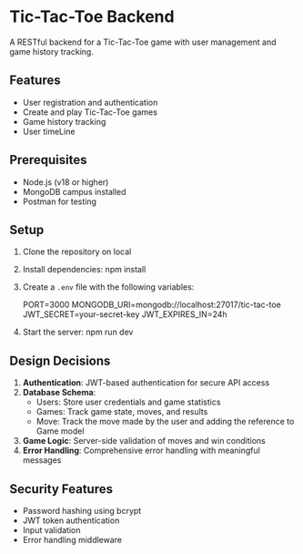 # Tic-Tac-Toe Backend

A RESTful backend for a Tic-Tac-Toe game with user management and game history tracking.

## Features

- User registration and authentication
- Create and play Tic-Tac-Toe games
- Game history tracking
- User timeLine

## Prerequisites

- Node.js (v18 or higher)
- MongoDB campus installed
- Postman for testing

## Setup

1. Clone the repository on local
2. Install dependencies: npm install

3. Create a `.env` file with the following variables:

   PORT=3000
   MONGODB_URI=mongodb://localhost:27017/tic-tac-toe
   JWT_SECRET=your-secret-key
   JWT_EXPIRES_IN=24h

4. Start the server: npm run dev


## Design Decisions

1. **Authentication**: JWT-based authentication for secure API access
2. **Database Schema**:
   - Users: Store user credentials and game statistics
   - Games: Track game state, moves, and results
   - Move: Track the move made by the user and adding the reference to Game model
3. **Game Logic**: Server-side validation of moves and win conditions
4. **Error Handling**: Comprehensive error handling with meaningful messages

## Security Features

- Password hashing using bcrypt
- JWT token authentication
- Input validation
- Error handling middleware
